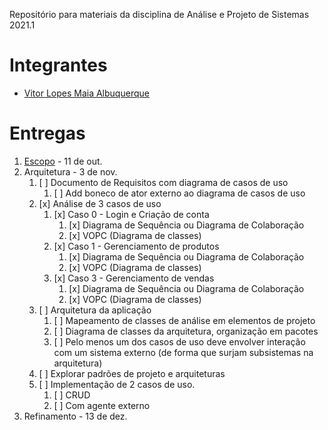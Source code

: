 Repositório para materiais da disciplina de Análise e Projeto de Sistemas 2021.1

# Integrantes
- [Vitor Lopes Maia Albuquerque](mailto:vlma@cin.ufpe.br)

# Entregas
1. [Escopo](./sms/README.md) - 11 de out.
2. Arquitetura               -  3 de nov.
    1. [ ] Documento de Requisitos com diagrama de casos de uso
        1. [ ] Add boneco de ator externo ao diagrama de casos de uso  
    3. [x] Análise de 3 casos de uso
        1. [x] Caso 0 - Login e Criação de conta
            1. [x] Diagrama de Sequência ou Diagrama de Colaboração
            2. [x] VOPC (Diagrama de classes)
        2. [x] Caso 1 - Gerenciamento de produtos
            1. [x] Diagrama de Sequência ou Diagrama de Colaboração
            2. [x] VOPC (Diagrama de classes)
        3. [x] Caso 3 - Gerenciamento de vendas
            1. [x] Diagrama de Sequência ou Diagrama de Colaboração
            2. [x] VOPC (Diagrama de classes)
    4. [ ] Arquitetura da aplicação
        1. [ ] Mapeamento de classes de análise em elementos de projeto
        2. [ ] Diagrama de classes da arquitetura, organização em pacotes
        3. [ ] Pelo menos um dos casos de uso deve envolver interação com um sistema externo (de forma que surjam subsistemas na arquitetura)
    5. [ ] Explorar padrões de projeto e arquiteturas
    6. [ ] Implementação de 2 casos de uso. 
        1. [ ] CRUD
        2. [ ] Com agente externo
3. Refinamento               - 13 de dez.


